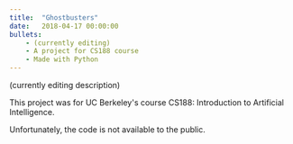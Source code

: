 ```yaml
---
title:  "Ghostbusters"
date:   2018-04-17 00:00:00
bullets:
    - (currently editing)
    - A project for CS188 course
    - Made with Python
---
```

(currently editing description)

This project was for UC Berkeley's course CS188: Introduction to Artificial Intelligence.

Unfortunately, the code is not available to the public.
